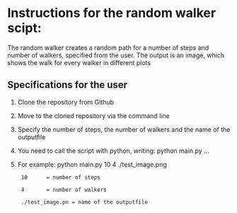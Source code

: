 # Instructions for the random walker scipt:

The random walker creates a random path for a number of steps and number of walkers, specified from the user. The output is an image, which shows the walk for every walker in different
plots

## Specifications for the user 

1. Clone the repository from Github 
2. Move to the cloned repository via the command line 
3. Specify the number of steps, the number of walkers and the name of the outputfile 
4. You need to call the script with python, writing: python main.py ... 
5. For example: python main.py 10 4 ./test_image.png

		10		= number of steps

		4		= number of walkers

		./test_image.pn = name of the outputfile 


